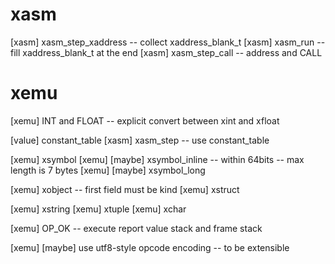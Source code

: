 # xasm

[xasm] xasm_step_xaddress -- collect xaddress_blank_t
[xasm] xasm_run -- fill xaddress_blank_t at the end
[xasm] xasm_step_call -- address and CALL

# xemu

[xemu] INT and FLOAT -- explicit convert between xint and xfloat

[value] constant_table
[xasm] xasm_step -- use constant_table

[xemu] xsymbol
[xemu] [maybe] xsymbol_inline -- within 64bits -- max length is 7 bytes
[xemu] [maybe] xsymbol_long

[xemu] xobject -- first field must be kind
[xemu] xstruct

[xemu] xstring
[xemu] xtuple
[xemu] xchar

[xemu] OP_OK -- execute report value stack and frame stack

[xemu] [maybe] use utf8-style opcode encoding -- to be extensible
